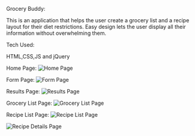 Grocery Buddy: 

This is an application that helps the user create a grocery list and a recipe layout for their diet restrictions. Easy design lets the user display all their information without overwhelming them. 

Tech Used:

HTML,CSS,JS and jQuery


Home Page:
![Home Page](https://github.com/SteveAlux/Grocery_Buddy/blob/master/GroceryListSC.png)

Form Page:
![Form Page](https://github.com/SteveAlux/Grocery_Buddy/blob/master/FormSC.png)
	
Results Page: 
![Results Page](https://github.com/SteveAlux/Grocery_Buddy/blob/master/ResultsSC.png)

Grocery List Page:
![Grocery List Page](https://github.com/SteveAlux/Grocery_Buddy/blob/master/GroceryListSC.png)

Recipe List Page:
![Recipe List Page](https://github.com/SteveAlux/Grocery_Buddy/blob/master/RecipeListSC%20.png)

![Recipe Details Page](https://github.com/SteveAlux/Grocery_Buddy/blob/master/RecipeDetailsSC.png)

	

